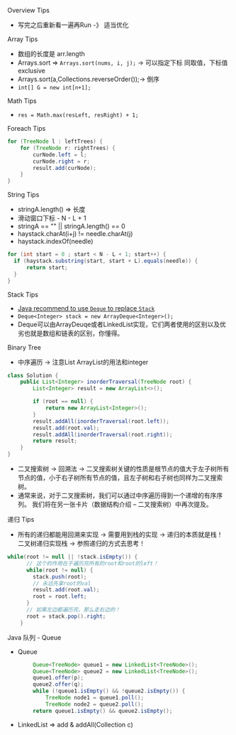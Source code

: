 Overview Tips 
* 写完之后重新看一遍再Run -》 适当优化


Array Tips
* 数组的长度是 arr.length
* Arrays.sort => `Arrays.sort(nums, i, j);` -> 可以指定下标 同取值，下标值exclusive 
* Arrays.sort(a,Collections.reverseOrder());-> 倒序
* `int[] G = new int[n+1];`

Math Tips
* `res = Math.max(resLeft, resRight) + 1;`

Foreach Tips
```java
for (TreeNode l : leftTrees) {
    for (TreeNode r: rightTrees) {
        curNode.left = l;
        curNode.right = r;
        result.add(curNode);
    }
}
```

String Tips
* stringA.length() => 长度
* 滑动窗口下标 - N - L + 1
* stringA == "" || stringA.length() == 0
* haystack.charAt(i+j) != needle.charAt(j)
* haystack.indexOf(needle)
```java
for (int start = 0 ; start < N - L + 1; start++) {
  if (haystack.substring(start, start + L).equals(needle)) {
      return start;
  }
}
```

Stack Tips

* [Java recommend to use `Deque` to replace `Stack`](https://chengfeng96.com/blog/2018/01/20/Java%E4%B8%AD%E7%94%A8Deque%E6%8E%A5%E5%8F%A3%E4%BB%A3%E6%9B%BFStack%E6%8E%A5%E5%8F%A3%E5%AE%8C%E6%88%90%E6%A0%88%E5%8A%9F%E8%83%BD/)
* `Deque<Integer> stack = new ArrayDeque<Integer>();`
* Deque可以由ArrayDeuqe或者LinkedList实现，它们两者使用的区别以及优劣也就是数组和链表的区别，你懂得。

Binary Tree
* 中序遍历 -> 注意List ArrayList的用法和integer
```java
class Solution {
    public List<Integer> inorderTraversal(TreeNode root) {
        List<Integer> result = new ArrayList<>();

        if (root == null) {
            return new ArrayList<Integer>();
        }
        result.addAll(inorderTraversal(root.left));
        result.add(root.val);
        result.addAll(inorderTraversal(root.right));
        return result;
    }
}
```
* 二叉搜索树 -> 回溯法 -> 二叉搜索树关键的性质是根节点的值大于左子树所有节点的值，小于右子树所有节点的值，且左子树和右子树也同样为二叉搜索树。
* 通常来说，对于二叉搜索树，我们可以通过中序遍历得到一个递增的有序序列。 我们将在另一张卡片（数据结构介绍 – 二叉搜索树）中再次提及。

递归 Tips
* 所有的递归都能用回溯来实现 -> 需要用到栈的实现 -> 递归的本质就是栈！
二叉树递归实现栈 -> 参照递归的方式去思考！
```java
while(root != null || !stack.isEmpty()) { 
      // 这个的作用在于遍历完所有的root和root的left！
      while(root != null) {
        stack.push(root);
        // 永远先拿root的val
        result.add(root.val);
        root = root.left;
      }
      // 如果左边都遍历完，那么走右边的！
      root = stack.pop().right;
    }
```

Java 队列 - Queue
* Queue 
```java
        Queue<TreeNode> queue1 = new LinkedList<TreeNode>();
        Queue<TreeNode> queue2 = new LinkedList<TreeNode>();
        queue1.offer(p);
        queue2.offer(q);
        while (!queue1.isEmpty() && !queue2.isEmpty()) {
            TreeNode node1 = queue1.poll();
            TreeNode node2 = queue2.poll();
        return queue1.isEmpty() && queue2.isEmpty();
```
* LinkedList => add & addAll(Collection c)